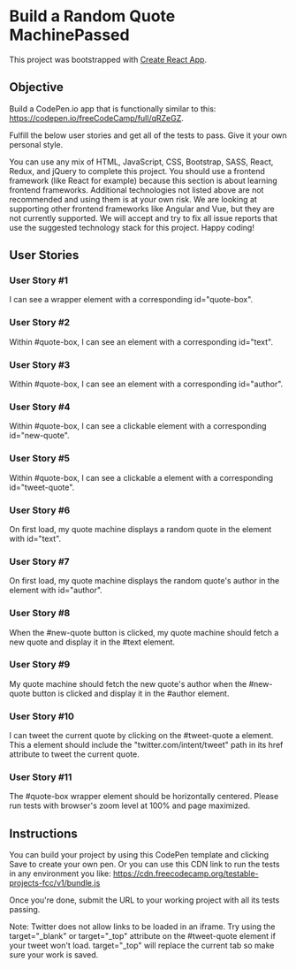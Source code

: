 # Build a Random Quote MachinePassed

This project was bootstrapped with [Create React App](https://github.com/facebook/create-react-app).

## Objective

Build a CodePen.io app that is functionally similar to this: https://codepen.io/freeCodeCamp/full/qRZeGZ.

Fulfill the below user stories and get all of the tests to pass. Give it your own personal style.

You can use any mix of HTML, JavaScript, CSS, Bootstrap, SASS, React, Redux, and jQuery to complete this project. You should use a frontend framework (like React for example) because this section is about learning frontend frameworks. Additional technologies not listed above are not recommended and using them is at your own risk. We are looking at supporting other frontend frameworks like Angular and Vue, but they are not currently supported. We will accept and try to fix all issue reports that use the suggested technology stack for this project. Happy coding!

## User Stories

### User Story #1

I can see a wrapper element with a corresponding id="quote-box".

### User Story #2

Within #quote-box, I can see an element with a corresponding id="text".

### User Story #3

Within #quote-box, I can see an element with a corresponding id="author".

### User Story #4

Within #quote-box, I can see a clickable element with a corresponding id="new-quote".

### User Story #5

Within #quote-box, I can see a clickable a element with a corresponding id="tweet-quote".

### User Story #6

On first load, my quote machine displays a random quote in the element with id="text".

### User Story #7

On first load, my quote machine displays the random quote's author in the element with id="author".

### User Story #8

When the #new-quote button is clicked, my quote machine should fetch a new quote and display it in the #text element.

### User Story #9

My quote machine should fetch the new quote's author when the #new-quote button is clicked and display it in the #author element.

### User Story #10

I can tweet the current quote by clicking on the #tweet-quote a element. This a element should include the "twitter.com/intent/tweet" path in its href attribute to tweet the current quote.

### User Story #11

The #quote-box wrapper element should be horizontally centered. Please run tests with browser's zoom level at 100% and page maximized.

## Instructions

You can build your project by using this CodePen template and clicking Save to create your own pen. Or you can use this CDN link to run the tests in any environment you like: https://cdn.freecodecamp.org/testable-projects-fcc/v1/bundle.js

Once you're done, submit the URL to your working project with all its tests passing.

Note: Twitter does not allow links to be loaded in an iframe. Try using the target="_blank" or target="_top" attribute on the #tweet-quote element if your tweet won't load. target="_top" will replace the current tab so make sure your work is saved.
